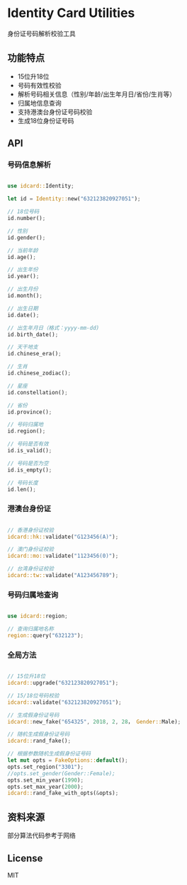 # Identity Card Utilities

身份证号码解析校验工具

## 功能特点

- 15位升18位
- 号码有效性校验
- 解析号码相关信息（性别/年龄/出生年月日/省份/生肖等）
- 归属地信息查询
- 支持港澳台身份证号码校验
- 生成18位身份证号码

## API

### 号码信息解析

```rust

use idcard::Identity;

let id = Identity::new("632123820927051");

// 18位号码
id.number();

// 性别
id.gender(); 

// 当前年龄 
id.age(); 

// 出生年份
id.year(); 

// 出生月份
id.month();

// 出生日期 
id.date(); 

// 出生年月日（格式：yyyy-mm-dd)
id.birth_date(); 

// 天干地支
id.chinese_era(); 

// 生肖
id.chinese_zodiac(); 

// 星座
id.constellation(); 

// 省份
id.province(); 

// 号码归属地
id.region(); 

// 号码是否有效
id.is_valid();

// 号码是否为空
id.is_empty();

// 号码长度
id.len(); 

```

### 港澳台身份证

```rust

// 香港身份证校验
idcard::hk::validate("G123456(A)");

// 澳门身份证校验
idcard::mo::validate("1123456(0)");

// 台湾身份证校验
idcard::tw::validate("A123456789");

```

### 号码归属地查询

```rust

use idcard::region;

// 查询归属地名称
region::query("632123");

```

### 全局方法

```rust

// 15位升18位
idcard::upgrade("632123820927051");

// 15/18位号码校验
idcard::validate("632123820927051");

// 生成假身份证号码
idcard::new_fake("654325", 2018, 2, 28， Gender::Male);

// 随机生成假身份证号码
idcard::rand_fake();

// 根据参数随机生成假身份证号码
let mut opts = FakeOptions::default();
opts.set_region("3301");
//opts.set_gender(Gender::Female);
opts.set_min_year(1990);
opts.set_max_year(2000);
idcard::rand_fake_with_opts(&opts);

```

## 资料来源

部分算法代码参考于网络

## License

MIT
